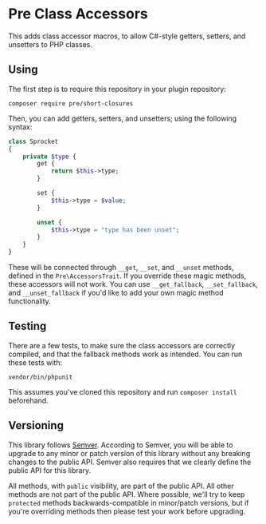 # Pre Class Accessors

This adds class accessor macros, to allow C#-style getters, setters, and unsetters to PHP classes.

## Using

The first step is to require this repository in your plugin repository:

```
composer require pre/short-closures
```

Then, you can add getters, setters, and unsetters; using the following syntax:

```php
class Sprocket
{
    private $type {
        get {
            return $this->type;
        }

        set {
            $this->type = $value;
        }

        unset {
            $this->type = "type has been unset";
        }
    }
}
```

These will be connected through `__get`, `__set`, and `__unset` methods, defined in the `Pre\AccessorsTrait`. If you override these magic methods, these accessors will not work. You can use `__get_fallback`, `__set_fallback`, and `__unset_fallback` if you'd like to add your own magic method functionality.

## Testing

There are a few tests, to make sure the class accessors are correctly compiled, and that the fallback methods work as intended. You can run these tests with:

```
vendor/bin/phpunit
```

This assumes you've cloned this repository and run `composer install` beforehand.

## Versioning

This library follows [Semver](http://semver.org). According to Semver, you will be able to upgrade to any minor or patch version of this library without any breaking changes to the public API. Semver also requires that we clearly define the public API for this library.

All methods, with `public` visibility, are part of the public API. All other methods are not part of the public API. Where possible, we'll try to keep `protected` methods backwards-compatible in minor/patch versions, but if you're overriding methods then please test your work before upgrading.
